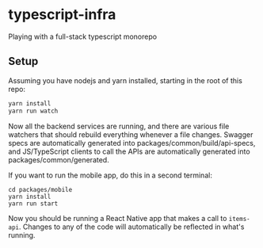 # typescript-infra
Playing with a full-stack typescript monorepo

## Setup
Assuming you have nodejs and yarn installed, starting in the root of this repo:
```sh
yarn install
yarn run watch
```
Now all the backend services are running, and there are various file watchers that should rebuild everything whenever a file changes. Swagger specs are automatically generated into packages/common/build/api-specs, and JS/TypeScript clients to call the APIs are automatically generated into packages/common/generated.


If you want to run the mobile app, do this in a second terminal:
```
cd packages/mobile
yarn install
yarn run start
```
Now you should be running a React Native app that makes a call to `items-api`. Changes to any of the code will automatically be reflected in what's running.
